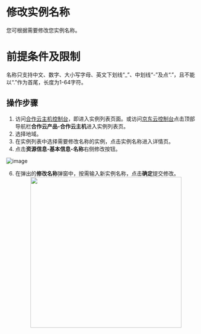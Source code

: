 # 修改实例名称

您可根据需要修改您实例名称。

# 前提条件及限制
名称只支持中文、数字、大小写字母、英文下划线“_”、中划线“-”及点“.”，且不能以“.”作为首尾，长度为1-64字符。

## 操作步骤
1. 访问[合作云主机控制台](https://coccns-console.jdcloud.com/host/compute/list)，即进入实例列表页面。或访问[京东云控制台](https://console.jdcloud.com)点击顶部导航栏**合作云产品-合作云主机**进入实例列表页。
2. 选择地域。
3. 在实例列表中选择需要修改名称的实例，点击实例名称进入详情页。
4. 点击**资源信息-基本信息-名称**右侧修改按钮。

![image](https://user-images.githubusercontent.com/88134774/198036606-2b0d322f-f2bc-48a7-ad22-971de05da008.png)


6. 在弹出的**修改名称**弹窗中，按需输入新实例名称，点击**确定**提交修改。<div align="center"><img src="https://user-images.githubusercontent.com/88134774/198036714-fcf70e3d-dfe4-4d6c-a243-ff664680660e.png" width="400"></div>
